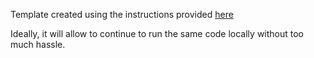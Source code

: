 Template created using the instructions provided [here](https://github.com/Kaggle/docker-python)

Ideally, it will allow to continue to run the same code locally without too much hassle.